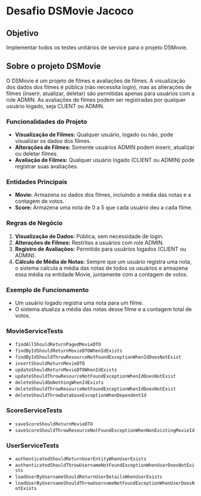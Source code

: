 # Desafio DSMovie Jacoco

## Objetivo
Implementar todos os testes unitários de service para o projeto DSMovie.

## Sobre o projeto DSMovie
O DSMovie é um projeto de filmes e avaliações de filmes. A visualização dos dados dos filmes é pública (não necessita login), mas as alterações de filmes (inserir, atualizar, deletar) são permitidas apenas para usuários com a role ADMIN. As avaliações de filmes podem ser registradas por qualquer usuário logado, seja CLIENT ou ADMIN.

### Funcionalidades do Projeto
- **Visualização de Filmes:** Qualquer usuário, logado ou não, pode visualizar os dados dos filmes.
- **Alterações de Filmes:** Somente usuários ADMIN podem inserir, atualizar ou deletar filmes.
- **Avaliação de Filmes:** Qualquer usuário logado (CLIENT ou ADMIN) pode registrar suas avaliações.

### Entidades Principais
- **Movie:** Armazena os dados dos filmes, incluindo a média das notas e a contagem de votos.
- **Score:** Armazena uma nota de 0 a 5 que cada usuário deu a cada filme.

### Regras de Negócio
1. **Visualização de Dados:** Pública, sem necessidade de login.
2. **Alterações de Filmes:** Restritas a usuários com role ADMIN.
3. **Registro de Avaliações:** Permitido para usuários logados (CLIENT ou ADMIN).
4. **Cálculo de Média de Notas:** Sempre que um usuário registra uma nota, o sistema calcula a média das notas de todos os usuários e armazena essa média na entidade Movie, juntamente com a contagem de votos.

### Exemplo de Funcionamento
- Um usuário logado registra uma nota para um filme.
- O sistema atualiza a média das notas desse filme e a contagem total de votos.


### MovieServiceTests
- `findAllShouldReturnPagedMovieDTO`
- `findByIdShouldReturnMovieDTOWhenIdExists`
- `findByIdShouldThrowResourceNotFoundExceptionWhenIdDoesNotExist`
- `insertShouldReturnMovieDTO`
- `updateShouldReturnMovieDTOWhenIdExists`
- `updateShouldThrowResourceNotFoundExceptionWhenIdDoesNotExist`
- `deleteShouldDoNothingWhenIdExists`
- `deleteShouldThrowResourceNotFoundExceptionWhenIdDoesNotExist`
- `deleteShouldThrowDatabaseExceptionWhenDependentId`

### ScoreServiceTests
- `saveScoreShouldReturnMovieDTO`
- `saveScoreShouldThrowResourceNotFoundExceptionWhenNonExistingMovieId`

### UserServiceTests
- `authenticatedShouldReturnUserEntityWhenUserExists`
- `authenticatedShouldThrowUsernameNotFoundExceptionWhenUserDoesNotExists`
- `loadUserByUsernameShouldReturnUserDetailsWhenUserExists`
- `loadUserByUsernameShouldThrowUsernameNotFoundExceptionWhenUserDoesNotExists`
